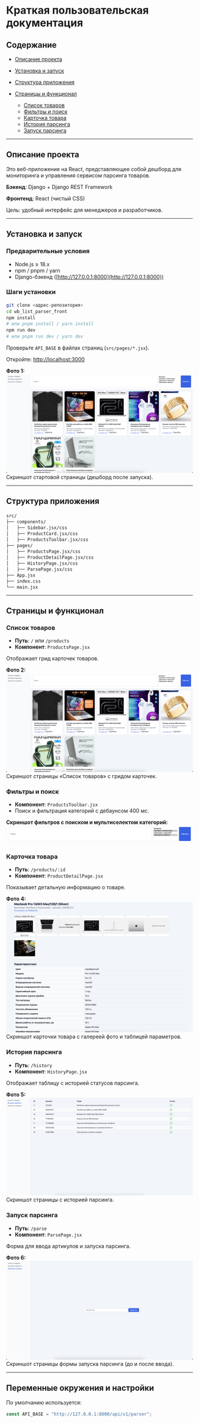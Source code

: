 # Краткая пользовательская документация

## Содержание

* [Описание проекта](#описание-проекта)
* [Установка и запуск](#установка-и-запуск)
* [Структура приложения](#структура-приложения)
* [Страницы и функционал](#страницы-и-функционал)

  * [Список товаров](#список-товаров)
  * [Фильтры и поиск](#фильтры-и-поиск)
  * [Карточка товара](#карточка-товара)
  * [История парсинга](#история-парсинга)
  * [Запуск парсинга](#запуск-парсинга)

---

## Описание проекта

Это веб-приложение на React, представляющее собой дешборд для мониторинга и управления сервисом парсинга товаров.

**Бэкенд**: Django + Django REST Framework

**Фронтенд**: React (чистый CSS)

Цель: удобный интерфейс для менеджеров и разработчиков.

---

## Установка и запуск

### Предварительные условия

* Node.js ≥ 18.x
* npm / pnpm / yarn
* Django-бэкенд ([http://127.0.0.1:8000](http://127.0.0.1:8000))

### Шаги установки

```bash
git clone <адрес-репозитория> 
cd wb_list_parser_front
npm install
# или pnpm install / yarn install
npm run dev
# или pnpm run dev / yarn dev
```

Проверьте `API_BASE` в файлах страниц (`src/pages/*.jsx`).

Откройте: [http://localhost:3000](http://localhost:3000)

**Фото 1:** ![alt text](img1.png)Скриншот стартовой страницы (дешборд после запуска).

---

## Структура приложения

```
src/
├── components/
│   ├── Sidebar.jsx/css
│   ├── ProductCard.jsx/css
│   ├── ProductsToolbar.jsx/css
├── pages/
│   ├── ProductsPage.jsx/css
│   ├── ProductDetailPage.jsx/css
│   ├── HistoryPage.jsx/css
│   ├── ParsePage.jsx/css
├── App.jsx
├── index.css
└── main.jsx
```

---

## Страницы и функционал

### Список товаров

* **Путь**: `/` или `/products`
* **Компонент**: `ProductsPage.jsx`

Отображает грид карточек товаров.

**Фото 2:** ![alt text](img1.png)Скриншот страницы «Список товаров» с гридом карточек.

### Фильтры и поиск

* **Компонент**: `ProductsToolbar.jsx`
* Поиск и фильтрация категорий с дебаунсом 400 мс.

**Скриншот фильтров с поиском и мультиселектом категорий:** ![alt text](<Снимок экрана 2025-06-03 в 01.15.46.png>)

### Карточка товара

* **Путь**: `/products/:id`
* **Компонент**: `ProductDetailPage.jsx`

Показывает детальную информацию о товаре.

**Фото 4:**![alt text](<Снимок экрана 2025-06-03 в 01.18.07.png>) Скриншот карточки товара с галереей фото и таблицей параметров.

### История парсинга

* **Путь**: `/history`
* **Компонент**: `HistoryPage.jsx`

Отображает таблицу с историей статусов парсинга.

**Фото 5:** ![alt text](image.png)Скриншот страницы с историей парсинга.

### Запуск парсинга

* **Путь**: `/parse`
* **Компонент**: `ParsePage.jsx`

Форма для ввода артикулов и запуска парсинга.

**Фото 6:** ![alt text](image-1.png)Скриншот страницы формы запуска парсинга (до и после ввода).

---

## Переменные окружения и настройки

По умолчанию используется:

```javascript
const API_BASE = "http://127.0.0.1:8000/api/v1/parser";
```
